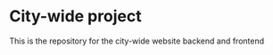 <h1>City-wide project</h1>
<p>This is the repository for the city-wide website backend and frontend</p>
